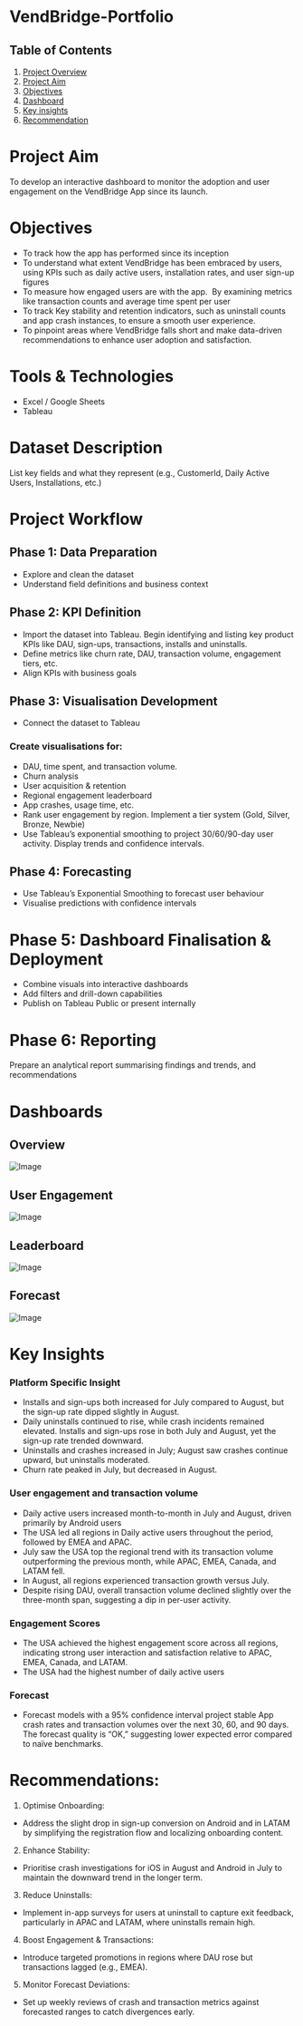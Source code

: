 # VendBridge-Portfolio

## Table of Contents
1. [Project Overview](#Project-Overview)
2. [Project Aim](#Project-Aim)
3. [Objectives](#objectives)  
4. [Dashboard](#dashboard)
5. [Key insights](#key-insights)
6. [Recommendation](#Recommendation)

# Project Aim
To develop an interactive dashboard to monitor the adoption and user engagement on the VendBridge App since its launch.

# Objectives
- To track how the app has performed since its inception
- To understand  what extent VendBridge has been embraced by users, using KPIs such as daily active users, installation rates, and user sign-up figures
- To measure how engaged users are with the app. ​ By examining metrics like transaction counts and average time spent per user
- To track Key stability and retention indicators, such as uninstall counts and app crash instances, to ensure a smooth user experience.
- To pinpoint areas where VendBridge falls short and make data-driven recommendations to enhance user adoption and satisfaction. ​

# Tools & Technologies
- Excel / Google Sheets
- Tableau

# Dataset Description
List key fields and what they represent (e.g., CustomerId, Daily Active Users, Installations, etc.)

# Project Workflow
## Phase 1: Data Preparation
- Explore and clean the dataset
- Understand field definitions and business context

## Phase 2: KPI Definition
- Import the dataset into Tableau. Begin identifying and listing key product KPIs like DAU, sign-ups, transactions, installs and uninstalls.
- Define metrics like churn rate, DAU, transaction volume, engagement tiers, etc.
- Align KPIs with business goals

## Phase 3: Visualisation Development
- Connect the dataset to Tableau
### Create visualisations for:
- DAU, time spent, and transaction volume. 
- Churn analysis
- User acquisition & retention
- Regional engagement leaderboard
- App crashes, usage time, etc.
- Rank user engagement by region. Implement a tier system (Gold, Silver, Bronze, Newbie)
- Use Tableau’s exponential smoothing to project 30/60/90-day user activity. Display trends and confidence intervals.

## Phase 4: Forecasting 
- Use Tableau’s Exponential Smoothing to forecast user behaviour
- Visualise predictions with confidence intervals

# Phase 5: Dashboard Finalisation & Deployment
- Combine visuals into interactive dashboards
- Add filters and drill-down capabilities
- Publish on Tableau Public or present internally

# Phase 6: Reporting
Prepare an analytical report summarising findings and trends, and recommendations

# Dashboards

## Overview
![Image](https://github.com/user-attachments/assets/5383f20b-de3e-4867-9b86-67888d54b0d7)

## User Engagement
![Image](https://github.com/user-attachments/assets/9d4a5657-21fa-4ff9-859c-bdf468476f9e)

## Leaderboard
![Image](https://github.com/user-attachments/assets/8d763e6a-ba7e-49dd-8382-f03fc932cb69)

## Forecast
![Image](https://github.com/user-attachments/assets/a3fca310-59f4-4e78-89c5-56e534d1e7c8)

# Key Insights
### Platform Specific Insight
- Installs and sign-ups both increased for July compared to August, but the sign-up rate dipped slightly in August.
- Daily uninstalls continued to rise, while crash incidents remained elevated. Installs and sign-ups rose in both July and August, yet the sign-up rate trended downward.
- Uninstalls and crashes increased in July; August saw crashes continue upward, but uninstalls moderated.
- Churn rate peaked in July, but decreased in August.

### User engagement and transaction volume
- Daily active users increased month-to-month in July and August, driven primarily by Android users
- The USA led all regions in Daily active users throughout the period, followed by EMEA and APAC.
- July saw the USA top the regional trend with its transaction volume outperforming the previous month, while APAC, EMEA, Canada, and LATAM fell.
- In August, all regions experienced transaction growth versus July.
- Despite rising DAU, overall transaction volume declined slightly over the three-month span, suggesting a dip in per-user activity.

### Engagement Scores
- The USA achieved the highest engagement score across all regions, indicating strong user interaction and satisfaction relative to APAC, EMEA, Canada, and LATAM.
- The USA had the highest number of daily active users

### Forecast
- Forecast models with a 95% confidence interval project stable App crash rates and transaction volumes over the next 30, 60, and 90 days. The forecast quality is “OK,” suggesting lower expected error compared to naïve benchmarks.

# Recommendations:
1. Optimise Onboarding:
- Address the slight drop in sign-up conversion on Android and in LATAM by simplifying the registration flow and localizing onboarding content.
2. Enhance Stability:
- Prioritise crash investigations for iOS in August and Android in July to maintain the downward trend in the longer term.
3. Reduce Uninstalls:
- Implement in-app surveys for users at uninstall to capture exit feedback, particularly in APAC and LATAM, where uninstalls remain high.
4. Boost Engagement & Transactions:
- Introduce targeted promotions in regions where DAU rose but transactions lagged (e.g., EMEA).
5. Monitor Forecast Deviations:
- Set up weekly reviews of crash and transaction metrics against forecasted ranges to catch divergences early.

